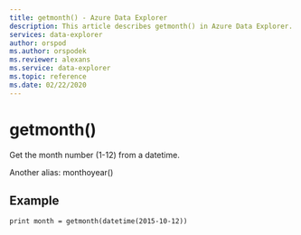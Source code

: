 ```yaml
---
title: getmonth() - Azure Data Explorer
description: This article describes getmonth() in Azure Data Explorer.
services: data-explorer
author: orspod
ms.author: orspodek
ms.reviewer: alexans
ms.service: data-explorer
ms.topic: reference
ms.date: 02/22/2020
---
```

# getmonth()

Get the month number (1-12) from a datetime.

Another alias: monthoyear()

## Example

<!-- csl: https://help.apl.windows.net/Samples -->
```apl
print month = getmonth(datetime(2015-10-12))
```
